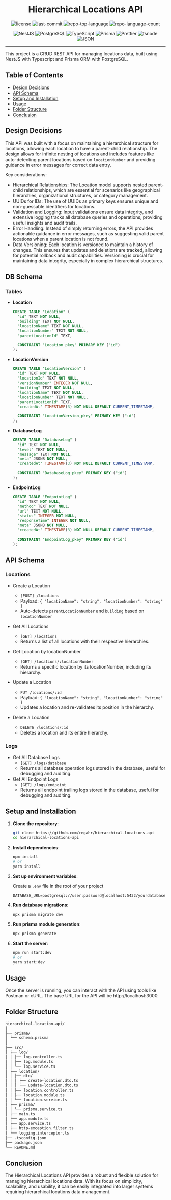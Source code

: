 <p align="center">
    <h1 align="center">Hierarchical Locations API</h1>
</p>

<p align="center">
	<img src="https://img.shields.io/github/license/regahr/hierarchical-locations-api?style=flat&color=0080ff" alt="license">
	<img src="https://img.shields.io/github/last-commit/regahr/hierarchical-locations-api?style=flat&logo=git&logoColor=white&color=0080ff" alt="last-commit">
	<img src="https://img.shields.io/github/languages/top/regahr/hierarchical-locations-api?style=flat&color=0080ff" alt="repo-top-language">
	<img src="https://img.shields.io/github/languages/count/regahr/hierarchical-locations-api?style=flat&color=0080ff" alt="repo-language-count">
<p>
<p align="center">
	<img src="https://img.shields.io/badge/-NestJs-ea2845?style=flat-square&logo=nestjs&logoColor=white" alt="NestJS">
	<img src="https://img.shields.io/badge/postgresql-4169e1?style=flat-square&logo=postgresql&logoColor=white" alt="PostgreSQL">
	<img src="https://img.shields.io/badge/TypeScript-3178C6.svg?style=flat&logo=TypeScript&logoColor=white" alt="TypeScript">
	<img src="https://img.shields.io/badge/Prisma-2D3748.svg?style=flat&logo=Prisma&logoColor=white" alt="Prisma">
	<img src="https://img.shields.io/badge/Prettier-F7B93E.svg?style=flat&logo=Prettier&logoColor=black" alt="Prettier">
	<img src="https://img.shields.io/badge/tsnode-3178C6.svg?style=flat&logo=ts-node&logoColor=white" alt="tsnode">
	<img src="https://img.shields.io/badge/JSON-000000.svg?style=flat&logo=JSON&logoColor=white" alt="JSON">
</p>
<hr>

This project is a CRUD REST API for managing locations data, built using NestJS with Typescript and Prisma ORM with PostgreSQL.

## Table of Contents

- [Design Decisions](#design-decisions)
- [API Schema](#api-schema)
- [Setup and Installation](#setup-and-installation)
- [Usage](#usage)
- [Folder Structure](#folder-structure)
- [Conclusion](#conclusion)

## Design Decisions

This API was built with a focus on maintaining a hierarchical structure for locations, allowing each location to have a parent-child relationship. The design allows for infinite nesting of locations and includes features like auto-detecting parent locations based on `locationNumber` and providing guidance in error messages for correct data entry.

Key considerations:

- Hierarchical Relationships: The Location model supports nested parent-child relationships, which are essential for scenarios like geographical hierarchies, organizational structures, or category management.
- UUIDs for IDs: The use of UUIDs as primary keys ensures unique and non-guessable identifiers for locations.
- Validation and Logging: Input validations ensure data integrity, and extensive logging tracks all database queries and operations, providing useful insights and audit trails.
- Error Handling: Instead of simply returning errors, the API provides actionable guidance in error messages, such as suggesting valid parent locations when a parent location is not found.
- Data Versioning: Each location is versioned to maintain a history of changes. This ensures that updates and deletions are tracked, allowing for potential rollback and audit capabilities. Versioning is crucial for maintaining data integrity, especially in complex hierarchical structures.

## DB Schema

### Tables

- **Location**

  ```sql
  CREATE TABLE "Location" (
    "id" TEXT NOT NULL,
    "building" TEXT NOT NULL,
    "locationName" TEXT NOT NULL,
    "locationNumber" TEXT NOT NULL,
    "parentLocationId" TEXT,

    CONSTRAINT "Location_pkey" PRIMARY KEY ("id")
  );
  ```

- **LocationVersion**

  ```sql
  CREATE TABLE "LocationVersion" (
    "id" TEXT NOT NULL,
    "locationId" TEXT NOT NULL,
    "versionNumber" INTEGER NOT NULL,
    "building" TEXT NOT NULL,
    "locationName" TEXT NOT NULL,
    "locationNumber" TEXT NOT NULL,
    "parentLocationId" TEXT,
    "createdAt" TIMESTAMP(3) NOT NULL DEFAULT CURRENT_TIMESTAMP,

    CONSTRAINT "LocationVersion_pkey" PRIMARY KEY ("id")
  );
  ```

- **DatabaseLog**

  ```sql
  CREATE TABLE "DatabaseLog" (
    "id" TEXT NOT NULL,
    "level" TEXT NOT NULL,
    "message" TEXT NOT NULL,
    "meta" JSONB NOT NULL,
    "createdAt" TIMESTAMP(3) NOT NULL DEFAULT CURRENT_TIMESTAMP,

    CONSTRAINT "DatabaseLog_pkey" PRIMARY KEY ("id")
  );
  ```
- **EndpointLog**
  ```sql
  CREATE TABLE "EndpointLog" (
    "id" TEXT NOT NULL,
    "method" TEXT NOT NULL,
    "url" TEXT NOT NULL,
    "status" INTEGER NOT NULL,
    "responseTime" INTEGER NOT NULL,
    "meta" JSONB NOT NULL,
    "createdAt" TIMESTAMP(3) NOT NULL DEFAULT CURRENT_TIMESTAMP,

    CONSTRAINT "EndpointLog_pkey" PRIMARY KEY ("id")
  );
  ```
## API Schema

### Locations
- Create a Location
  - `[POST] /locations`
  - Payload: `{ "locationName": "string", "locationNumber": "string" } `
  - Auto-detects `parentLocationNumber` and `building` based on `locationNumber`

- Get All Locations
  - `[GET] /locations`
  - Returns a list of all locations with their respective hierarchies.

- Get Location by locationNumber
  - `[GET] /locations/:locationNumber`
  - Returns a specific location by its locationNumber, including its hierarchy. 

- Update a Location
  - `PUT /locations/:id`
  - Payload: `{ "locationName": "string", "locationNumber": "string" }`
  - Updates a location and re-validates its position in the hierarchy.

- Delete a Location
  - `DELETE /locations/:id`
  - Deletes a location and its entire hierarchy.

### Logs
- Get All Database Logs
  - `[GET] /logs/database`
  - Returns all database operation logs stored in the database, useful for debugging and auditing.
- Get All Endpoint Logs
  - `[GET] /logs/endpoint`
  - Returns all endpoint trailing logs stored in the database, useful for debugging and auditing.

## Setup and Installation

1. **Clone the repository**:

   ```sh
   git clone https://github.com/regahr/hierarchical-locations-api
   cd hierarchical-locations-api
   ```

2. **Install dependencies**:

   ```sh
   npm install
   # or
   yarn install
   ```

3. **Set up environment variables**:
  
    Create a `.env` file in the root of your project
    ```
    DATABASE_URL=postgresql://user:password@localhost:5432/yourdatabase
    ```

4. **Run database migrations**:

   ```sh
   npx prisma migrate dev
   ```

5. **Run prisma module generation**:

   ```sh
   npx prisma generate
   ```

6. **Start the server**:

   ```sh
   npm run start:dev
   # or
   yarn start:dev
   ```

## Usage

Once the server is running, you can interact with the API using tools like Postman or cURL. The base URL for the API will be http://localhost:3000.

## Folder Structure

```sh
hierarchical-location-api/
│
├── prisma/
│ └── schema.prisma
│
├── src/
│ ├── log/
│ │ ├── log.controller.ts
│ │ ├── log.module.ts
│ │ └── log.service.ts
│ ├── location/
│ │ ├── dto/
│ │ │ ├── create-location.dto.ts
│ │ │ └── update-location.dto.ts
│ │ ├── location.controller.ts
│ │ ├── location.module.ts
│ │ └── location.service.ts
│ ├── prisma/
│ │ └── prisma.service.ts
│ ├── main.ts
│ ├── app.module.ts
│ ├── app.service.ts
│ ├── http-exception.filter.ts
│ └── logging.interceptor.ts
├── .tsconfig.json
├── package.json
└── README.md
```

## Conclusion

The Hierarchical Locations API provides a robust and flexible solution for managing hierarchical locations data. With its focus on simplicity, scalability, and usability, it can be easily integrated into larger systems requiring hierarchical locations data management.
